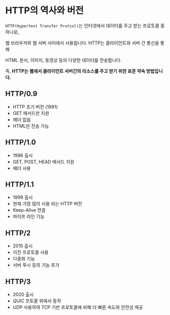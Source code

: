 # HTTP의 역사와 버전
`HTTP(Hypertext Transfer Protcol)`는 인터넷에서 데이터를 주고 받는 프로토콜 중 하나로,

웹 브라우저와 웹 서버 사이에서 사용됩니다. HTTP는 클라이언트와 서버 간 통신을 통해

HTML 문서, 이미지, 동영상 등의 다양한 데이터를 전송합니다.

즉, **HTTP는 웹에서 클라이언트 서버간의 리소스를 주고 받기 위한 표준 약속 방법입니다.**

## HTTP/0.9
- HTTP 초기 버전 (1991)
- GET 메서드만 지원
- 헤더 없음
- HTML만 전송 가능

## HTTP/1.0
- 1996 출시
- GET, POST, HEAD 메서드 지원
- 헤더 사용

## HTTP/1.1
- 1999 출시
- 현재 가장 많이 사용 되는 HTTP 버전
- Keep-Alive 연결
- 파이프 라인 기능

## HTTP/2
- 2015 출시
- 이진 프로토콜 사용
- 다중화 기능
- 서버 푸시 등의 기능 추가

## HTTP/3
- 2020 출시
- QUIC 프토콜 위에서 동작
- UDP 사용하여 TCP 기반 프로토콜에 비해 더 빠른 속도와 안전성 제공


